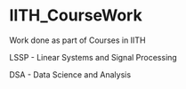 # IITH_CourseWork
Work done as part of Courses in IITH

LSSP - Linear Systems and Signal Processing

DSA - Data Science and Analysis
